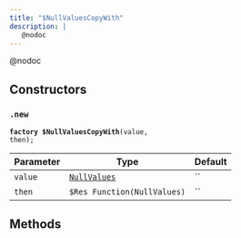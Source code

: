 ```yaml
---
title: "$NullValuesCopyWith"
description: |
   @nodoc
---
```



 @nodoc
## Constructors
### `.new`
<code><strong>factory $NullValuesCopyWith</strong>(value, then);</code>


Parameter|Type|Default
-|-|-
`value`|<code>[NullValues]</code>|``|
`then`|<code>$Res Function(NullValues)</code>|``|


## Methods

[NullValues]: /reference/classes/nullvalues
[$Res Function(NullValues)]: #
